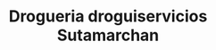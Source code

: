 ---
title: "Drogueria droguiservicios Sutamarchan"
url: /sutamarchan/drogueria-droguiservicios-sutamarchan/
shop: farmacia
---